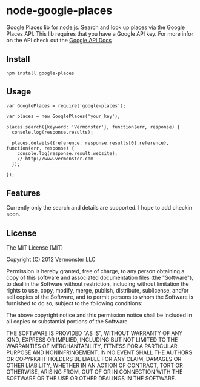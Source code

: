 # node-google-places

Google Places lib for [node.js](http://nodejs.org). Search and look up places via the Google Places API. This lib requires that you
have a Google API key. For more infor on the API check out the [Google API Docs](http://code.google.com/apis/maps/documentation/places/)

## Install

```
npm install google-places
```

## Usage
```
var GooglePlaces = require('google-places');

var places = new GooglePlaces('your_key');

places.search({keyword: 'Vermonster'}, function(err, response) {
  console.log(response.results);

  places.details({reference: response.results[0].reference}, function(err, response) {
    console.log(response.result.website);
    // http://www.vermonster.com
  });

});

```

## Features
Currently only the search and details are supported.  I hope to add checkin soon.

## License

The MIT License (MIT)

Copyright (C) 2012 Vermonster LLC

Permission is hereby granted, free of charge, to any person obtaining a copy of
this software and associated documentation files (the "Software"), to deal in
the Software without restriction, including without limitation the rights to
use, copy, modify, merge, publish, distribute, sublicense, and/or sell copies
of the Software, and to permit persons to whom the Software is furnished to do
so, subject to the following conditions:

The above copyright notice and this permission notice shall be included in all
copies or substantial portions of the Software.

THE SOFTWARE IS PROVIDED "AS IS", WITHOUT WARRANTY OF ANY KIND, EXPRESS OR
IMPLIED, INCLUDING BUT NOT LIMITED TO THE WARRANTIES OF MERCHANTABILITY,
FITNESS FOR A PARTICULAR PURPOSE AND NONINFRINGEMENT. IN NO EVENT SHALL THE
AUTHORS OR COPYRIGHT HOLDERS BE LIABLE FOR ANY CLAIM, DAMAGES OR OTHER
LIABILITY, WHETHER IN AN ACTION OF CONTRACT, TORT OR OTHERWISE, ARISING FROM,
OUT OF OR IN CONNECTION WITH THE SOFTWARE OR THE USE OR OTHER DEALINGS IN THE
SOFTWARE.

